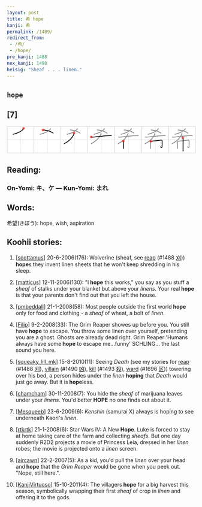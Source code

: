 ```yaml
---
layout: post
title: 希 hope
kanji: 希
permalink: /1489/
redirect_from:
 - /希/
 - /hope/
pre_kanji: 1488
nex_kanji: 1490
heisig: "Sheaf . . . linen."
---
```


## `hope`

## [7]

<div class="stroke"><img src="../images/E5B88C.png" /></div>

## Reading:

### On-Yomi: キ、ケ &mdash; Kun-Yomi: まれ

## Words:

希望(きぼう): hope, wish, aspiration

## Koohii stories:

1) [<a href="http://kanji.koohii.com/profile/scottamus">scottamus</a>] 20-6-2006(176): Wolverine (sheaf, see <a href="../1488">reap</a> <span class="index">(#1488 <a href="http://jisho.org/kanji/details/刈">刈</a>)</span>)<strong> hope</strong>s they invent linen sheets that he won&#039;t keep shredding in his sleep. 

2) [<a href="http://kanji.koohii.com/profile/matticus">matticus</a>] 12-11-2006(130): &quot;I<strong> hope</strong> this works,&quot; you say as you stuff a <em>sheaf</em> of stalks under your blanket but above your <em>linens</em>. Your real<strong> hope</strong> is that your parents don&#039;t find out that you left the house. 

3) [<a href="http://kanji.koohii.com/profile/pmbeddall">pmbeddall</a>] 21-1-2008(58): Most people outside the first world<strong> hope</strong> only for food and clothing - a <em>sheaf</em> of wheat, a bolt of <em>linen</em>. 

4) [<a href="http://kanji.koohii.com/profile/Filip">Filip</a>] 9-2-2008(33): The Grim Reaper showes up before you. You still have<strong> hope</strong> to escape. You throw some linen over yourself, pretending you are a ghost. Ghosts are already dead right. Grim Reaper:&#039;Humans always have some<strong> hope</strong> to escape me...funny&#039; SCHLING... the last sound you here. 

5) [<a href="http://kanji.koohii.com/profile/squeaky_lill_mk">squeaky_lill_mk</a>] 15-8-2010(11): Seeing <em>Death</em> (see my stories for <a href="../1488">reap</a> <span class="index">(#1488 <a href="http://jisho.org/kanji/details/刈">刈</a>)</span>, <a href="../1490">villain</a> <span class="index">(#1490 <a href="http://jisho.org/kanji/details/凶">凶</a>)</span>, <a href="../1493">kill</a> <span class="index">(#1493 <a href="http://jisho.org/kanji/details/殺">殺</a>)</span>, <a href="../1696">ward</a> <span class="index">(#1696 <a href="http://jisho.org/kanji/details/区">区</a>)</span>) towering over his bed, a person hides under the <em>linen</em> <strong>hoping</strong> that <em>Death</em> would just go away. But it is<strong> hope</strong>less. 

6) [<a href="http://kanji.koohii.com/profile/chamcham">chamcham</a>] 30-11-2008(7): You hide the <em>sheaf</em> of marijuana leaves under your <em>linens</em>. You&#039;d better<strong> HOPE</strong> no one finds out about it. 

7) [<a href="http://kanji.koohii.com/profile/Mesqueeb">Mesqueeb</a>] 23-6-2009(6): <em>Kenshin</em> (samurai X) always is hoping to see underneath Kaori&#039;s <em>linen</em>. 

8) [<a href="http://kanji.koohii.com/profile/rtkrtk">rtkrtk</a>] 21-1-2008(6): Star Wars IV: A New<strong> Hope</strong>. Luke is forced to stay at home taking care of the farm and collecting <em>sheafs</em>. But one day suddenly R2D2 projects a movie of Princess Leia, dressed in her <em>linen</em> robes; the movie is projected onto a <em>linen</em> screen. 

9) [<a href="http://kanji.koohii.com/profile/aircawn">aircawn</a>] 22-2-2007(5): As a kid, you&#039;d pull the <em>linen</em> over your head and<strong> hope</strong> that the <em>Grim Reaper</em> would be gone when you peek out. &quot;Nope, still here.&quot;. 

10) [<a href="http://kanji.koohii.com/profile/KanjiVirtuoso">KanjiVirtuoso</a>] 15-10-2011(4): The villagers<strong> hope</strong> for a big harvest this season, symbolically wrapping their first <em>sheaf</em> of crop in <em>linen</em> and offering it to the gods. 
